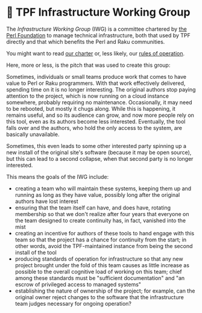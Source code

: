# 🧅 TPF Infrastructure Working Group

The *Infrastructure Working Group* (IWG) is a committee chartered by [the Perl
Foundation](https://www.perlfoundation.org/) to manage technical
infrastructure, both that used by TPF directly and that which benefits the Perl
and Raku communities.

You might want to read [our charter](/charter.md) or, less likely, our [rules
of operation](/rules-of-operation.md).

Here, more or less, is the pitch that was used to create this group:

Sometimes, individuals or small teams produce work that comes to have value to
Perl or Raku programmers.  With that work effectively delivered, spending time
on it is no longer interesting.  The original authors stop paying attention to
the project, which is now running on a cloud instance somewhere, probably
requiring no maintenance.  Occasionally, it may need to be rebooted, but mostly
it chugs along.  While this is happening, it remains useful, and so its
audience can grow, and now more people rely on this tool, even as its authors
become less interested.  Eventually, the tool falls over and the authors, who
hold the only access to the system, are basically unavailable.

Sometimes, this even leads to some other interested party spinning up a new
install of the original site's software (because it may be open source), but
this can lead to a second collapse, when that second party is no longer
interested.

This means the goals of the IWG include:

*  creating a team who will maintain these systems, keeping them up and running
   as long as they have value, possibly long after the original authors have
   lost interest
*  ensuring that the team itself can have, and does have, rotating membership
   so that we don't realize after four years that everyone on the team designed
   to create continuity has, in fact, vanished into the mist
*  creating an incentive for authors of these tools to hand engage with this
   team so that the project has a chance for continuity from the start;  in
   other words, avoid the TPF-maintained instance from being the second install
   of the tool
*  producing standards of operation for infrastructure so that any new project
   brought under the fold of this team causes as little increase as possible to
   the overall cognitive load of working on this team;  chief among these
   standards must be "sufficient documentation" and "an escrow of privileged
   access to managed systems"
*  establishing the nature of ownership of the project;  for example, can the
   original owner reject changes to the software that the infrastructure team
   judges necessary for ongoing operation?

